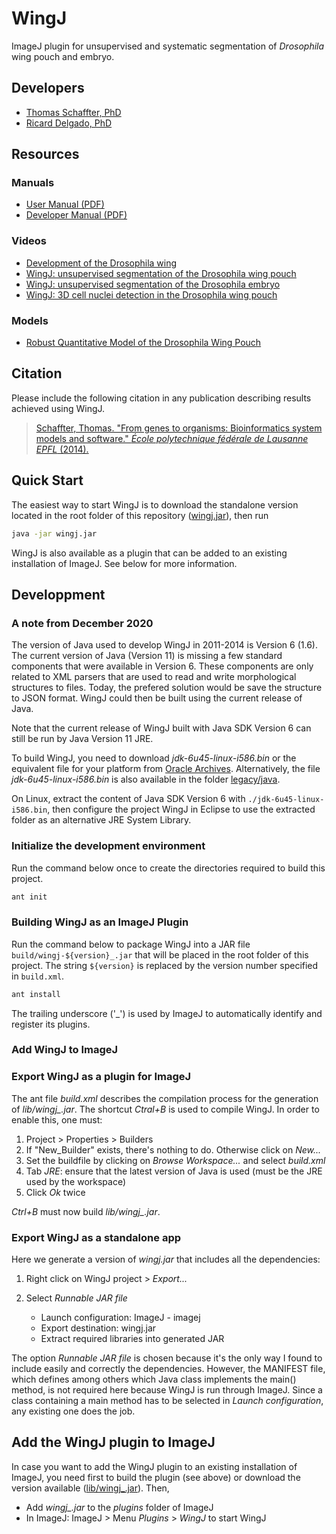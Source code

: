 # WingJ

ImageJ plugin for unsupervised and systematic segmentation of *Drosophila* wing pouch and embryo.

## Developers

- [Thomas Schaffter, PhD](https://www.linkedin.com/in/tschaffter/)
- [Ricard Delgado, PhD](https://www.linkedin.com/in/ricarddelgadogonzalo/)

## Resources

### Manuals

- [User Manual (PDF)](manuals/wingj-user-manual.pdf)
- [Developer Manual (PDF)](manuals/wingj-developer-manual.pdf)

### Videos

- [Development of the Drosophila wing](https://youtu.be/ck0YbxXqUZU)
- [WingJ: unsupervised segmentation of the Drosophila wing pouch](https://youtu.be/IY1w_TS7Nac)
- [WingJ: unsupervised segmentation of the Drosophila embryo](https://youtu.be/othDMRkjhAg)
- [WingJ: 3D cell nuclei detection in the Drosophila wing pouch](https://youtu.be/0PD_rzDqoYw)

### Models

- [Robust Quantitative Model of the Drosophila Wing Pouch](https://tschaffter.github.io/wingj/wingviewer/)

## Citation

Please include the following citation in any publication describing results achieved using WingJ.

> [Schaffter, Thomas. "From genes to organisms: Bioinformatics system models and software." *École polytechnique fédérale de Lausanne EPFL* (2014).](https://infoscience.epfl.ch/record/196586)

## Quick Start

The easiest way to start WingJ is to download the standalone version located in
the root folder of this repository ([wingj.jar](wingj.jar)), then run

```bash
java -jar wingj.jar
```

WingJ is also available as a plugin that can be added to an existing installation
of ImageJ. See below for more information.

## Developpment

### A note from December 2020

The version of Java used to develop WingJ in 2011-2014 is Version 6 (1.6). The
current version of Java (Version 11) is missing a few standard components that
were available in Version 6. These components are only related to XML parsers
that are used to read and write morphological structures to files. Today, the
prefered solution would be save the structure to JSON format. WingJ could then
be built using the current release of Java.

Note that the current release of WingJ built with Java SDK Version 6 can still
be run by Java Version 11 JRE.

To build WingJ, you need to download *jdk-6u45-linux-i586.bin* or the equivalent
file for your platform from [Oracle Archives]. Alternatively, the file
*jdk-6u45-linux-i586.bin* is also available in the folder [legacy/java](legacy/java).

On Linux, extract the content of Java SDK Version 6 with `./jdk-6u45-linux-i586.bin`,
then configure the project WingJ in Eclipse to use the extracted folder as an
alternative JRE System Library.

### Initialize the development environment

Run the command below once to create the directories required to build this
project.

```bash
ant init
```

### Building WingJ as an ImageJ Plugin

Run the command below to package WingJ into a JAR file `build/wingj-${version}_.jar`
that will be placed in the root folder of this project. The string `${version}`
is replaced by the version number specified in `build.xml`.

```bash
ant install
```

The trailing underscore ('_') is used by ImageJ to automatically identify and
register its plugins.

### Add WingJ to ImageJ







### Export WingJ as a plugin for ImageJ

The ant file *build.xml* describes the compilation process for the generation of *lib/wingj_.jar*. The shortcut *Ctral+B* is used to compile WingJ. In order to enable this, one must:

1. Project > Properties > Builders
2. If "New_Builder" exists, there's nothing to do. Otherwise click on *New...*
3. Set the buildfile by clicking on *Browse Workspace...* and select *build.xml*
4. Tab *JRE*: ensure that the latest version of Java is used (must be the JRE used by the workspace)
5. Click *Ok* twice

*Ctrl+B* must now build *lib/wingj_.jar*.

### Export WingJ as a standalone app

Here we generate a version of *wingj.jar* that includes all the dependencies:

1. Right click on WingJ project > *Export...*
2. Select *Runnable JAR file*

   - Launch configuration: ImageJ - imagej
   - Export destination: wingj.jar
   - Extract required libraries into generated JAR

The option *Runnable JAR file* is chosen because it's the only way I found to include easily and correctly the dependencies. However, the MANIFEST file, which defines among others which Java class implements the main() method, is not required here because WingJ is run through ImageJ. Since a class containing a main method has to be selected in *Launch configuration*, any existing one does the job.

## Add the WingJ plugin to ImageJ

In case you want to add the WingJ plugin to an existing installation of ImageJ,
you need first to build the plugin (see above) or download the version available
([lib/wingj_.jar](lib/wingj_.jar)). Then,

- Add *wingj_.jar* to the *plugins* folder of ImageJ
- In ImageJ: ImageJ > Menu *Plugins* > *WingJ* to start WingJ


[Oracle Archives]: https://www.oracle.com/java/technologies/javase-java-archive-javase6-downloads.html
